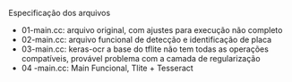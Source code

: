 Especificação dos arquivos

- 01-main.cc: arquivo original, com ajustes para execução não completo
- 02-main.cc: arquivo funcional de detecção e identificação de placa
- 03-main.cc: keras-ocr a base do tflite não tem todas as operações compatíveis, provável problema com a camada de regularização
- 04 -main.cc: Main Funcional, Tlite + Tesseract